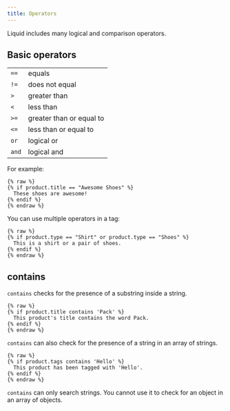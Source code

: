 ```yaml
---
title: Operators
---
```


Liquid includes many logical and comparison operators.

## Basic operators

<table>
  <tbody>
    <tr>
      <td><code>==</code></td>
      <td>equals</td>
    </tr>
    <tr>
      <td><code>!=</code></td>
      <td>does not equal</td>
    </tr>
    <tr>
      <td><code>&gt;</code></td>
      <td>greater than</td>
    </tr>
    <tr>
      <td><code>&lt;</code></td>
      <td>less than</td>
    </tr>
    <tr>
      <td><code>&gt;=</code></td>
      <td>greater than or equal to</td>
    </tr>
    <tr>
      <td><code>&lt;=</code></td>
      <td>less than or equal to</td>
    </tr>
    <tr>
      <td><code>or</code></td>
      <td>logical or</td>
    </tr>
    <tr>
      <td><code>and</code></td>
      <td>logical and</td>
    </tr>
  </tbody>
</table>

For example:

```liquid
{% raw %}
{% if product.title == "Awesome Shoes" %}
  These shoes are awesome!
{% endif %}
{% endraw %}
```

You can use multiple operators in a tag:

```liquid
{% raw %}
{% if product.type == "Shirt" or product.type == "Shoes" %}
  This is a shirt or a pair of shoes.
{% endif %}
{% endraw %}
```

## contains

`contains` checks for the presence of a substring inside a string.

```liquid
{% raw %}
{% if product.title contains 'Pack' %}
  This product's title contains the word Pack.
{% endif %}
{% endraw %}
```

`contains` can also check for the presence of a string in an array of strings.

```liquid
{% raw %}
{% if product.tags contains 'Hello' %}
  This product has been tagged with 'Hello'.
{% endif %}
{% endraw %}
```

`contains` can only search strings. You cannot use it to check for an object in an array of objects.
